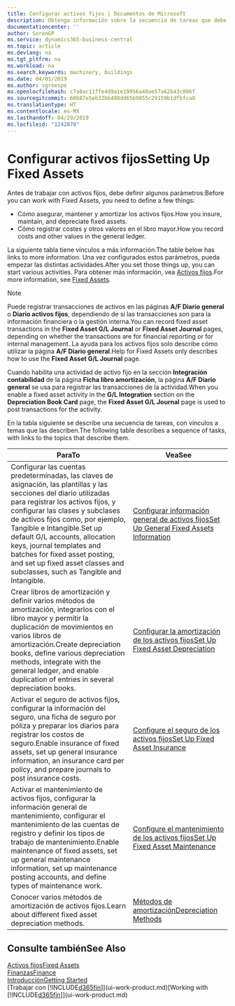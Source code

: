 ```yaml
---
title: Configurar activos fijos | Documentos de Microsoft
description: Obtenga información sobre la secuencia de tareas que debe realizar para configurar activos fijos, como maquinaria o edificios.
documentationcenter: ''
author: SorenGP
ms.service: dynamics365-business-central
ms.topic: article
ms.devlang: na
ms.tgt_pltfrm: na
ms.workload: na
ms.search.keywords: machinery, buildings
ms.date: 04/01/2019
ms.author: sgroespe
ms.openlocfilehash: c7a8ac11ffe4d9a1e19956a40ae57a62b43c096f
ms.sourcegitcommit: 60b87e5eb32bb408dd65b9855c29159b1dfbfca8
ms.translationtype: HT
ms.contentlocale: es-MX
ms.lasthandoff: 04/29/2019
ms.locfileid: "1242870"
---
```

# <a name="setting-up-fixed-assets"></a><span data-ttu-id="cdc42-103">Configurar activos fijos</span><span class="sxs-lookup"><span data-stu-id="cdc42-103">Setting Up Fixed Assets</span></span>
<span data-ttu-id="cdc42-104">Antes de trabajar con activos fijos, debe definir algunos parámetros:</span><span class="sxs-lookup"><span data-stu-id="cdc42-104">Before you can work with Fixed Assets, you need to define a few things:</span></span>  

* <span data-ttu-id="cdc42-105">Cómo asegurar, mantener y amortizar los activos fijos.</span><span class="sxs-lookup"><span data-stu-id="cdc42-105">How you insure, maintain, and depreciate fixed assets.</span></span>  
* <span data-ttu-id="cdc42-106">Cómo registrar costes y otros valores en el libro mayor.</span><span class="sxs-lookup"><span data-stu-id="cdc42-106">How you record costs and other values in the general ledger.</span></span>  

<span data-ttu-id="cdc42-107">La siguiente tabla tiene vínculos a más información.</span><span class="sxs-lookup"><span data-stu-id="cdc42-107">The table below has links to more information.</span></span> <span data-ttu-id="cdc42-108">Una vez configurados estos parámetros, pueda empezar las distintas actividades.</span><span class="sxs-lookup"><span data-stu-id="cdc42-108">After you set those things up, you can start various activities.</span></span> <span data-ttu-id="cdc42-109">Para obtener más información, vea [Activos fijos](fa-manage.md).</span><span class="sxs-lookup"><span data-stu-id="cdc42-109">For more information, see [Fixed Assets](fa-manage.md).</span></span>  

> [!NOTE]  
>   <span data-ttu-id="cdc42-110">Puede registrar transacciones de activos en las páginas **A/F Diario general** o **Diario activos fijos**, dependiendo de si las transacciones son para la información financiera o la gestión interna.</span><span class="sxs-lookup"><span data-stu-id="cdc42-110">You can record fixed asset transactions in the **Fixed Asset G/L Journal** or **Fixed Asset Journal** pages, depending on whether the transactions are for financial reporting or for internal management.</span></span> <span data-ttu-id="cdc42-111">La ayuda para los activos fijos solo describe cómo utilizar la página **A/F Diario general**.</span><span class="sxs-lookup"><span data-stu-id="cdc42-111">Help for Fixed Assets only describes how to use the **Fixed Asset G/L Journal** page.</span></span>  

<span data-ttu-id="cdc42-112">Cuando habilita una actividad de activo fijo en la sección **Integración contabilidad** de la página **Ficha libro amortización**, la página **A/F Diario general** se usa para registrar las transacciones de la actividad.</span><span class="sxs-lookup"><span data-stu-id="cdc42-112">When you enable a fixed asset activity in the **G/L Integration** section on the **Depreciation Book Card** page, the **Fixed Asset G/L Journal** page is used to post transactions for the activity.</span></span>

<span data-ttu-id="cdc42-113">En la tabla siguiente se describe una secuencia de tareas, con vínculos a temas que las describen.</span><span class="sxs-lookup"><span data-stu-id="cdc42-113">The following table describes a sequence of tasks, with links to the topics that describe them.</span></span>  

| <span data-ttu-id="cdc42-114">Para</span><span class="sxs-lookup"><span data-stu-id="cdc42-114">To</span></span> | <span data-ttu-id="cdc42-115">Vea</span><span class="sxs-lookup"><span data-stu-id="cdc42-115">See</span></span> |
| --- | --- |
| <span data-ttu-id="cdc42-116">Configurar las cuentas predeterminadas, las claves de asignación, las plantillas y las secciones del diario utilizadas para registrar los activos fijos, y configurar las clases y subclases de activos fijos como, por ejemplo, Tangible e Intangible.</span><span class="sxs-lookup"><span data-stu-id="cdc42-116">Set up default G/L accounts, allocation keys, journal templates and batches for fixed asset posting, and set up fixed asset classes and subclasses, such as Tangible and Intangible.</span></span> |[<span data-ttu-id="cdc42-117">Configurar información general de activos fijos</span><span class="sxs-lookup"><span data-stu-id="cdc42-117">Set Up General Fixed Assets Information</span></span>](fa-how-setup-general.md) |
| <span data-ttu-id="cdc42-118">Crear libros de amortización y definir varios métodos de amortización, integrarlos con el libro mayor y permitir la duplicación de movimientos en varios libros de amortización.</span><span class="sxs-lookup"><span data-stu-id="cdc42-118">Create depreciation books, define various depreciation methods, integrate with the general ledger, and enable duplication of entries in several depreciation books.</span></span> |[<span data-ttu-id="cdc42-119">Configurar la amortización de los activos fijos</span><span class="sxs-lookup"><span data-stu-id="cdc42-119">Set Up Fixed Asset Depreciation</span></span>](fa-how-setup-depreciation.md) |
| <span data-ttu-id="cdc42-120">Activar el seguro de activos fijos, configurar la información del seguro, una ficha de seguro por póliza y preparar los diarios para registrar los costos de seguro.</span><span class="sxs-lookup"><span data-stu-id="cdc42-120">Enable insurance of fixed assets, set up general insurance information, an insurance card per policy, and prepare journals to post insurance costs.</span></span> |[<span data-ttu-id="cdc42-121">Configure el seguro de los activos fijos</span><span class="sxs-lookup"><span data-stu-id="cdc42-121">Set Up Fixed Asset Insurance</span></span>](fa-how-setup-insurance.md) |
| <span data-ttu-id="cdc42-122">Activar el mantenimiento de activos fijos, configurar la información general de mantenimiento, configurar el mantenimiento de las cuentas de registro y definir los tipos de trabajo de mantenimiento.</span><span class="sxs-lookup"><span data-stu-id="cdc42-122">Enable maintenance of fixed assets, set up general maintenance information, set up maintenance posting accounts, and define types of maintenance work.</span></span> |[<span data-ttu-id="cdc42-123">Configure el mantenimiento de los activos fijos</span><span class="sxs-lookup"><span data-stu-id="cdc42-123">Set Up Fixed Asset Maintenance</span></span>](fa-how-setup-maintenance.md) |
| <span data-ttu-id="cdc42-124">Conocer varios métodos de amortización de activos fijos.</span><span class="sxs-lookup"><span data-stu-id="cdc42-124">Learn about different fixed asset depreciation methods.</span></span> |[<span data-ttu-id="cdc42-125">Métodos de amortización</span><span class="sxs-lookup"><span data-stu-id="cdc42-125">Depreciation Methods</span></span>](fa-depreciation-methods.md) |

## <a name="see-also"></a><span data-ttu-id="cdc42-126">Consulte también</span><span class="sxs-lookup"><span data-stu-id="cdc42-126">See Also</span></span>
[<span data-ttu-id="cdc42-127">Activos fijos</span><span class="sxs-lookup"><span data-stu-id="cdc42-127">Fixed Assets</span></span>](fa-manage.md)  
[<span data-ttu-id="cdc42-128">Finanzas</span><span class="sxs-lookup"><span data-stu-id="cdc42-128">Finance</span></span>](finance.md)  
[<span data-ttu-id="cdc42-129">Introducción</span><span class="sxs-lookup"><span data-stu-id="cdc42-129">Getting Started</span></span>](product-get-started.md)  
<span data-ttu-id="cdc42-130">[Trabajar con [!INCLUDE[d365fin](includes/d365fin_md.md)]](ui-work-product.md)</span><span class="sxs-lookup"><span data-stu-id="cdc42-130">[Working with [!INCLUDE[d365fin](includes/d365fin_md.md)]](ui-work-product.md)</span></span>
